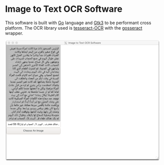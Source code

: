 # Image to Text OCR Software

This software is built with [Go](https://golang.org) language and [Gtk3](https://github.com/gotk3/gotk3) to be performant cross platform. The OCR library used is [tesseract-OCR](https://github.com/tesseract-ocr/tesseract) with the [gosseract](https://github.com/otiai10/gosseract) wrapper.

![first iteration](./screenshots/1st-iteration.png)
